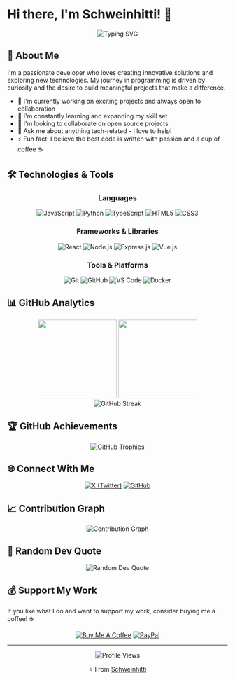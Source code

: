 # Hi there, I'm Schweinhitti! 👋

<div align="center">
  <img src="https://readme-typing-svg.herokuapp.com/?lines=Welcome+to+my+GitHub+Profile!;Developer+%7C+Creator+%7C+Problem+Solver;Always+learning+something+new&font=Fira%20Code&center=true&width=380&height=50&duration=4000&pause=1000" alt="Typing SVG">
</div>

## 🚀 About Me

I'm a passionate developer who loves creating innovative solutions and exploring new technologies. My journey in programming is driven by curiosity and the desire to build meaningful projects that make a difference.

- 🔭 I'm currently working on exciting projects and always open to collaboration
- 🌱 I'm constantly learning and expanding my skill set
- 👯 I'm looking to collaborate on open source projects
- 💬 Ask me about anything tech-related - I love to help!
- ⚡ Fun fact: I believe the best code is written with passion and a cup of coffee ☕

## 🛠️ Technologies & Tools

<div align="center">

### Languages
![JavaScript](https://img.shields.io/badge/javascript-%23323330.svg?style=for-the-badge&logo=javascript&logoColor=%23F7DF1E)
![Python](https://img.shields.io/badge/python-3670A0?style=for-the-badge&logo=python&logoColor=ffdd54)
![TypeScript](https://img.shields.io/badge/typescript-%23007ACC.svg?style=for-the-badge&logo=typescript&logoColor=white)
![HTML5](https://img.shields.io/badge/html5-%23E34F26.svg?style=for-the-badge&logo=html5&logoColor=white)
![CSS3](https://img.shields.io/badge/css3-%231572B6.svg?style=for-the-badge&logo=css3&logoColor=white)

### Frameworks & Libraries
![React](https://img.shields.io/badge/react-%2320232a.svg?style=for-the-badge&logo=react&logoColor=%2361DAFB)
![Node.js](https://img.shields.io/badge/node.js-6DA55F?style=for-the-badge&logo=node.js&logoColor=white)
![Express.js](https://img.shields.io/badge/express.js-%23404d59.svg?style=for-the-badge&logo=express&logoColor=%2361DAFB)
![Vue.js](https://img.shields.io/badge/vuejs-%2335495e.svg?style=for-the-badge&logo=vuedotjs&logoColor=%234FC08D)

### Tools & Platforms
![Git](https://img.shields.io/badge/git-%23F05033.svg?style=for-the-badge&logo=git&logoColor=white)
![GitHub](https://img.shields.io/badge/github-%23121011.svg?style=for-the-badge&logo=github&logoColor=white)
![VS Code](https://img.shields.io/badge/Visual%20Studio%20Code-0078d4.svg?style=for-the-badge&logo=visual-studio-code&logoColor=white)
![Docker](https://img.shields.io/badge/docker-%230db7ed.svg?style=for-the-badge&logo=docker&logoColor=white)

</div>

## 📊 GitHub Analytics

<div align="center">
  <img height="180em" src="https://github-readme-stats.vercel.app/api?username=schweinhitti&show_icons=true&theme=tokyonight&include_all_commits=true&count_private=true"/>
  <img height="180em" src="https://github-readme-stats.vercel.app/api/top-langs/?username=schweinhitti&layout=compact&theme=tokyonight"/>
</div>

<div align="center">
  <img src="https://github-readme-streak-stats.herokuapp.com/?user=schweinhitti&theme=tokyonight" alt="GitHub Streak"/>
</div>

## 🏆 GitHub Achievements

<div align="center">
  <img src="https://github-profile-trophy.vercel.app/?username=schweinhitti&theme=tokyonight&no-frame=true&no-bg=false&margin-w=4&row=1" alt="GitHub Trophies"/>
</div>

## 🌐 Connect With Me

<div align="center">

[![X (Twitter)](https://img.shields.io/badge/X-000000?style=for-the-badge&logo=x&logoColor=white)](https://x.com/schweinhitti)
[![GitHub](https://img.shields.io/badge/GitHub-100000?style=for-the-badge&logo=github&logoColor=white)](https://github.com/schweinhitti)

</div>

## 📈 Contribution Graph

<div align="center">
  <img src="https://github-readme-activity-graph.vercel.app/graph?username=schweinhitti&theme=tokyo-night&bg_color=1a1b27&color=9f7aea&line=9f7aea&point=ff6b6b&area=true&hide_border=true" alt="Contribution Graph"/>
</div>

## 💭 Random Dev Quote

<div align="center">
  <img src="https://quotes-github-readme.vercel.app/api?type=horizontal&theme=tokyonight" alt="Random Dev Quote"/>
</div>

## 💰 Support My Work

If you like what I do and want to support my work, consider buying me a coffee! ☕

<div align="center">

[![Buy Me A Coffee](https://img.shields.io/badge/Buy%20Me%20a%20Coffee-ffdd00?style=for-the-badge&logo=buy-me-a-coffee&logoColor=black)](https://buymeacoffee.com/schweinhitti) 
[![PayPal](https://img.shields.io/badge/PayPal-00457C?style=for-the-badge&logo=paypal&logoColor=white)](https://paypal.me/schweinhittis)

</div>

---

<div align="center">
  <img src="https://visitcount.itsvg.in/api?id=schweinhitti&icon=2&color=6" alt="Profile Views"/>
  
  ⭐️ From [Schweinhitti](https://github.com/schweinhitti)
</div>
